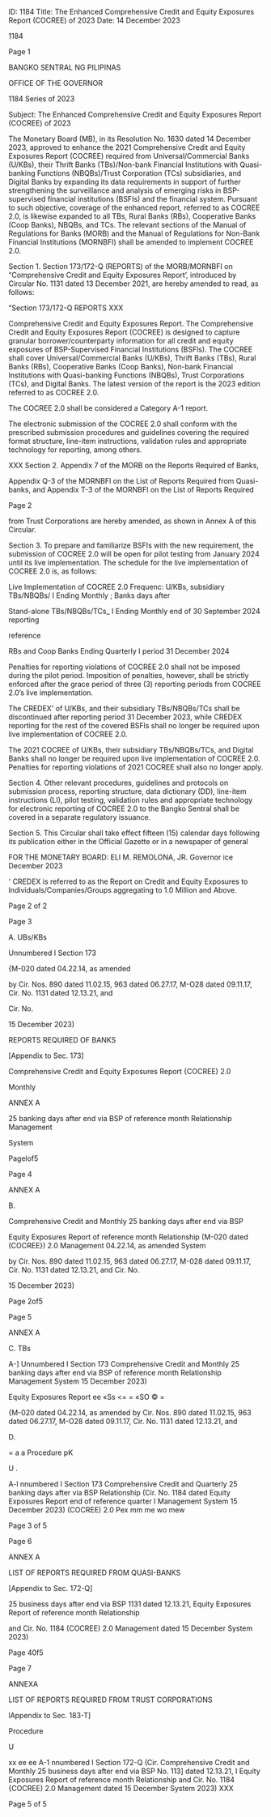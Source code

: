ID: 1184
Title: The Enhanced Comprehensive Credit and Equity Exposures Report (COCREE) of 2023
Date: 14 December 2023

1184

Page 1

BANGKO SENTRAL NG PILIPINAS

OFFICE OF THE GOVERNOR

1184 Series of 2023

Subject: The Enhanced Comprehensive Credit and Equity Exposures Report (COCREE) of 2023

The Monetary Board (MB), in its Resolution No. 1630 dated 14 December 2023, approved to enhance the 2021 Comprehensive Credit and Equity Exposures Report (COCREE) required from Universal/Commercial Banks (U/KBs), their Thrift Banks (TBs)/Non-bank Financial Institutions with Quasi-banking Functions (NBQBs)/Trust Corporation (TCs) subsidiaries, and Digital Banks by expanding its data requirements in support of further strengthening the surveillance and analysis of emerging risks in BSP-supervised financial institutions (BSFIs) and the financial system. Pursuant to such objective, coverage of the enhanced report, referred to as COCREE 2.0, is likewise expanded to all TBs, Rural Banks (RBs), Cooperative Banks (Coop Banks), NBQBs, and TCs. The relevant sections of the Manual of Regulations for Banks (MORB) and the Manual of Regulations for Non-Bank Financial Institutions (MORNBFI) shall be amended to implement COCREE 2.0.

Section 1. Section 173/172-Q (REPORTS) of the MORB/MORNBFI on “Comprehensive Credit and Equity Exposures Report’, introduced by Circular No. 1131 dated 13 December 2021, are hereby amended to read, as follows:

“Section 173/172-Q REPORTS XXX

Comprehensive Credit and Equity Exposures Report. The Comprehensive Credit and Equity Exposures Report (COCREE) is designed to capture granular borrower/counterparty information for all credit and equity exposures of BSP-Supervised Financial Institutions (BSFls). The COCREE shall cover Universal/Commercial Banks (U/KBs), Thrift Banks (TBs), Rural Banks (RBs), Cooperative Banks (Coop Banks), Non-bank Financial Institutions with Quasi-banking Functions (NBQBs), Trust Corporations (TCs), and Digital Banks. The latest version of the report is the 2023 edition referred to as COCREE 2.0.

The COCREE 2.0 shall be considered a Category A-1 report.

The electronic submission of the COCREE 2.0 shall conform with the prescribed submission procedures and guidelines covering the required format structure, line-item instructions, validation rules and appropriate technology for reporting, among others.

XXX Section 2. Appendix 7 of the MORB on the Reports Required of Banks,

Appendix Q-3 of the MORNBFI on the List of Reports Required from Quasi-banks, and Appendix T-3 of the MORNBFI on the List of Reports Required

Page 2

from Trust Corporations are hereby amended, as shown in Annex A of this Circular.

Section 3. To prepare and familiarize BSFIs with the new requirement, the submission of COCREE 2.0 will be open for pilot testing from January 2024 until its live implementation. The schedule for the live implementation of COCREE 2.0 is, as follows:

Live Implementation of COCREE 2.0 Frequenc: U/KBs, subsidiary TBs/NBQBs/ I Ending Monthly ; Banks days after

Stand-alone TBs/NBQBs/TCs_ I Ending Monthly end of 30 September 2024 reporting

reference

RBs and Coop Banks Ending Quarterly I period 31 December 2024

Penalties for reporting violations of COCREE 2.0 shall not be imposed during the pilot period. Imposition of penalties, however, shall be strictly enforced after the grace period of three (3) reporting periods from COCREE 2.0’s live implementation.

The CREDEX' of U/KBs, and their subsidiary TBs/NBQBs/TCs shall be discontinued after reporting period 31 December 2023, while CREDEX reporting for the rest of the covered BSFls shall no longer be required upon live implementation of COCREE 2.0.

The 2021 COCREE of U/KBs, their subsidiary TBs/NBQBs/TCs, and Digital Banks shall no longer be required upon live implementation of COCREE 2.0. Penalties for reporting violations of 2021 COCREE shall also no longer apply.

Section 4. Other relevant procedures, guidelines and protocols on submission process, reporting structure, data dictionary (DD), line-item instructions (LI), pilot testing, validation rules and appropriate technology for electronic reporting of COCREE 2.0 to the Bangko Sentral shall be covered in a separate regulatory issuance.

Section 5. This Circular shall take effect fifteen (15) calendar days following its publication either in the Official Gazette or in a newspaper of general

FOR THE MONETARY BOARD: ELI M. REMOLONA, JR. Governor ice December 2023

' CREDEX is referred to as the Report on Credit and Equity Exposures to Individuals/Companies/Groups aggregating to 1.0 Million and Above.

Page 2 of 2

Page 3

A. UBs/KBs

Unnumbered I Section 173

{M-020 dated 04.22.14, as amended

by Cir. Nos. 890 dated 11.02.15, 963 dated 06.27.17, M-O28 dated 09.11.17, Cir. No. 1131 dated 12.13.21, and

Cir. No.

15 December 2023)

REPORTS REQUIRED OF BANKS

[Appendix to Sec. 173]

Comprehensive Credit and Equity Exposures Report {COCREE) 2.0

Monthly

ANNEX A

25 banking days after end via BSP of reference month Relationship Management

System

Pagelof5

Page 4

ANNEX A

B.

Comprehensive Credit and Monthly 25 banking days after end via BSP

Equity Exposures Report of reference month Relationship (M-020 dated (COCREE}) 2.0 Management 04.22.14, as amended System

by Cir. Nos. 890 dated 11.02.15, 963 dated 06.27.17, M-028 dated 09.11.17, Cir. No. 1131 dated 12.13.21, and Cir. No.

15 December 2023)

Page 2of5

Page 5

ANNEX A

C. TBs

A-] Unnumbered I Section 173 Comprehensive Credit and Monthly 25 banking days after end via BSP of reference month Relationship Management System 15 December 2023)

Equity Exposures Report ee «Ss <= = «SO © =

{M-020 dated 04.22.14, as amended by Cir. Nos. 890 dated 11.02.15, 963 dated 06.27.17, M-O28 dated 09.11.17, Cir. No. 1131 dated 12.13.21, and

D.

= a a Procedure pK

U .

A-l nnumbered I Section 173 Comprehensive Credit and Quarterly 25 banking days after via BSP Relationship (Cir. No. 1184 dated Equity Exposures Report end of reference quarter I Management System 15 December 2023) (COCREE) 2.0 Pex mm me wo mew

Page 3 of 5

Page 6

ANNEX A

LIST OF REPORTS REQUIRED FROM QUASI-BANKS

[Appendix to Sec. 172-Q]

25 business days after end via BSP 1131 dated 12.13.21, Equity Exposures Report of reference month Relationship

and Cir. No. 1184 (COCREE) 2.0 Management dated 15 December System 2023)

Page 40f5

Page 7

ANNEXA

LIST OF REPORTS REQUIRED FROM TRUST CORPORATIONS

lAppendix to Sec. 183-T]

Procedure

U

xx ee ee A-1 nnumbered I Section 172-Q (Cir. Comprehensive Credit and Monthly 25 business days after end via BSP No. 113] dated 12.13.21, I Equity Exposures Report of reference month Relationship and Cir. No. 1184 {COCREE) 2.0 Management dated 15 December System 2023) XXX

Page 5 of 5